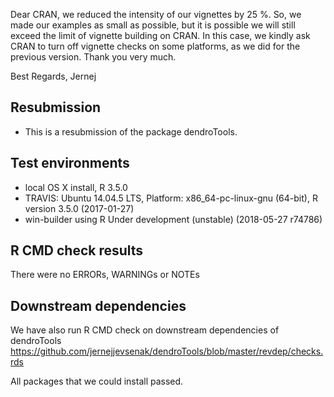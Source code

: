Dear CRAN, we reduced the intensity of our vignettes by 25 %. So, we made our examples as small as possible, but it is possible we will still exceed the limit of vignette building on CRAN. In this case, we kindly ask CRAN to turn off vignette checks on some platforms, as we did for the previous version. Thank you very much.

Best Regards,
Jernej 

##  Resubmission
* This is a resubmission of the package dendroTools.

## Test environments
* local OS X install, R 3.5.0
* TRAVIS: Ubuntu 14.04.5 LTS, Platform: x86_64-pc-linux-gnu (64-bit), R version 3.5.0 (2017-01-27)
* win-builder using R Under development (unstable) (2018-05-27 r74786) 

## R CMD check results
There were no ERRORs, WARNINGs or NOTEs

## Downstream dependencies
We have also run R CMD check on downstream dependencies of dendroTools
https://github.com/jernejjevsenak/dendroTools/blob/master/revdep/checks.rds

All packages that we could install passed. 
